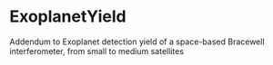 # ExoplanetYield
Addendum to Exoplanet detection yield of a space-based Bracewell interferometer, from small to medium satellites
